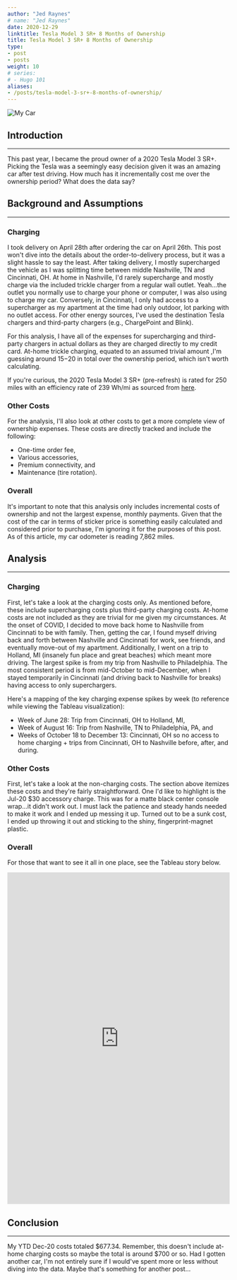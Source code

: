 ```yaml
---
author: "Jed Raynes"
# name: "Jed Raynes"
date: 2020-12-29
linktitle: Tesla Model 3 SR+ 8 Months of Ownership
title: Tesla Model 3 SR+ 8 Months of Ownership
type:
- post 
- posts
weight: 10
# series:
# - Hugo 101
aliases:
- /posts/tesla-model-3-sr+-8-months-of-ownership/
---
```


![My Car](/images/tesla.JPG)

## Introduction

---

This past year, I became the proud owner of a 2020 Tesla Model 3 SR+. Picking the Tesla was a seemingly easy decision given it was an amazing car after test driving. How much has it incrementally cost me over the ownership period? What does the data say?

## Background and Assumptions

---

### Charging

I took delivery on April 28th after ordering the car on April 26th. This post won't dive into the details about the order-to-delivery process, but it was a slight hassle to say the least. After taking delivery, I mostly supercharged the vehicle as I was splitting time between middle Nashville, TN and Cincinnati, OH. At home in Nashville, I'd rarely supercharge and mostly charge via the included trickle charger from a regular wall outlet. Yeah...the outlet you normally use to charge your phone or computer, I was also using to charge my car. Conversely, in Cincinnati, I only had access to a supercharger as my apartment at the time had only outdoor, lot parking with no outlet access. For other energy sources, I've used the destination Tesla chargers and third-party chargers (e.g., ChargePoint and Blink).

For this analysis, I have all of the expenses for supercharging and third-party chargers in actual dollars as they are charged directly to my credit card. At-home trickle charging, equated to an assumed trivial amount ,I'm guessing around $15-$20 in total over the ownership period, which isn't worth calculating.

If you're curious, the 2020 Tesla Model 3 SR+ (pre-refresh) is rated for 250 miles with an efficiency rate of 239 Wh/mi as sourced from [here](https://insideevs.com/news/381209/2020-tesla-model-3-sr-most-efficient/).

### Other Costs

For the analysis, I'll also look at other costs to get a more complete view of ownership expenses. These costs are directly tracked and include the following:

- One-time order fee,
- Various accessories,
- Premium connectivity, and
- Maintenance (tire rotation).

### Overall

It's important to note that this analysis only includes incremental costs of ownership and not the largest expense, monthly payments. Given that the cost of the car in terms of sticker price is something easily calculated and considered prior to purchase, I'm ignoring it for the purposes of this post. As of this article, my car odometer is reading 7,862 miles.

## Analysis

---

### Charging

First, let's take a look at the charging costs only. As mentioned before, these include supercharging costs plus third-party charging costs. At-home costs are not included as they are trivial for me given my circumstances. At the onset of COVID, I decided to move back home to Nashville from Cincinnati to be with family. Then, getting the car, I found myself driving back and forth between Nashville and Cincinnati for work, see friends, and eventually move-out of my apartment. Additionally, I went on a trip to Holland, MI (insanely fun place and great beaches) which meant more driving. The largest spike is from my trip from Nashville to Philadelphia. The most consistent period is from mid-October to mid-December, when I stayed temporarily in Cincinnati (and driving back to Nashville for breaks) having access to only superchargers.

Here's a mapping of the key charging expense spikes by week (to reference while viewing the Tableau visualization):

- Week of June 28: Trip from Cincinnati, OH to Holland, MI,
- Week of August 16: Trip from Nashville, TN to Philadelphia, PA, and
- Weeks of October 18 to December 13: Cincinnati, OH so no access to home charging + trips from Cincinnati, OH to Nashville before, after, and during.

### Other Costs

First, let's take a look at the non-charging costs. The section above itemizes these costs and they're fairly straightforward. One I'd like to highlight is the Jul-20 $30 accessory charge. This was for a matte black center console wrap...it didn't work out. I must lack the patience and steady hands needed to make it work and I ended up messing it up. Turned out to be a sunk cost, I ended up throwing it out and sticking to the shiny, fingerprint-magnet plastic.

### Overall

For those that want to see it all in one place, see the Tableau story below.

<iframe src="https://public.tableau.com/views/TeslaModel3SR8MonthsofOwnership/Story1?:showVizHome=no&:embed=true" height="750" width="100%" allowfullscreen="allowfullscreen" frameborder="0" scrolling+"0"></iframe>

## Conclusion

---

My YTD Dec-20 costs totaled $677.34. Remember, this doesn't include at-home charging costs so maybe the total is around $700 or so. Had I gotten another car, I'm not entirely sure if I would've spent more or less without diving into the data. Maybe that's something for another post...
